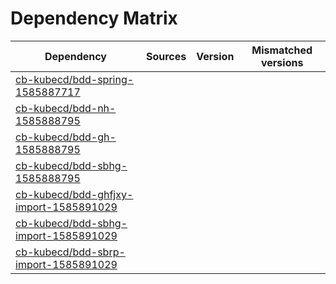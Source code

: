 # Dependency Matrix

Dependency | Sources | Version | Mismatched versions
---------- | ------- | ------- | -------------------
[cb-kubecd/bdd-spring-1585887717](https://github.com/cb-kubecd/bdd-spring-1585887717.git) |  | []() | 
[cb-kubecd/bdd-nh-1585888795](https://github.com/cb-kubecd/bdd-nh-1585888795.git) |  | []() | 
[cb-kubecd/bdd-gh-1585888795](https://github.com/cb-kubecd/bdd-gh-1585888795.git) |  | []() | 
[cb-kubecd/bdd-sbhg-1585888795](https://github.com/cb-kubecd/bdd-sbhg-1585888795.git) |  | []() | 
[cb-kubecd/bdd-ghfjxy-import-1585891029](https://github.com/cb-kubecd/bdd-ghfjxy-import-1585891029.git) |  | []() | 
[cb-kubecd/bdd-sbhg-import-1585891029](https://github.com/cb-kubecd/bdd-sbhg-import-1585891029.git) |  | []() | 
[cb-kubecd/bdd-sbrp-import-1585891029](https://github.com/cb-kubecd/bdd-sbrp-import-1585891029.git) |  | []() | 
